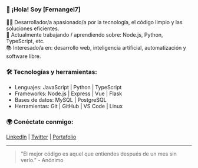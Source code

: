 ### 👋 ¡Hola! Soy [Fernangel7]

🧑‍💻 Desarrollador/a apasionado/a por la tecnología, el código limpio y las soluciones eficientes.  
🚀 Actualmente trabajando / aprendiendo sobre: Node.js, Python, TypeScript, etc.  
📚 Interesado/a en: desarrollo web, inteligencia artificial, automatización y software libre.  

### 🛠️ Tecnologías y herramientas:
- Lenguajes: JavaScript | Python | TypeScript
- Frameworks: Node.js | Express | Vue | Flask
- Bases de datos: MySQL | PostgreSQL
- Herramientas: Git | GitHub | VS Code | Linux

### 🌍 Conéctate conmigo:
[LinkedIn](https://linkedin.com/in/) | [Twitter](https://twitter.com/) | [Portafolio]()

---

> "El mejor código es aquel que entiendes después de un mes sin verlo." - Anónimo
